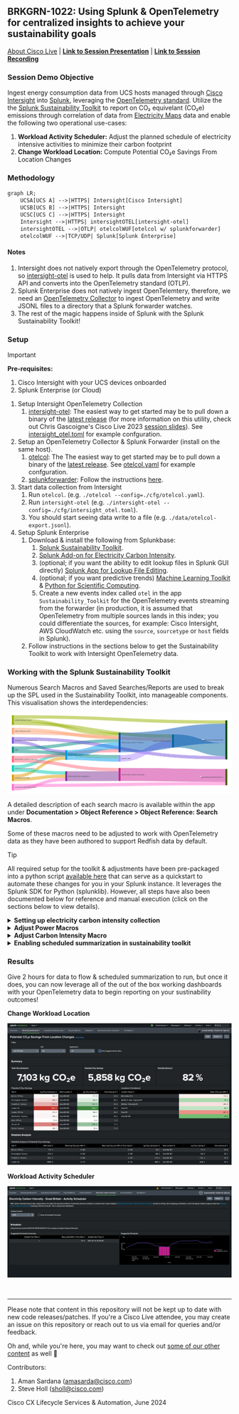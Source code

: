 ## BRKGRN-1022: Using Splunk & OpenTelemetry for centralized insights to achieve your sustainability goals

[About Cisco Live](https://www.ciscolive.com/global.html) | [**Link to Session Presentation**](/static/) | [**Link to Session Recording**](https://www.ciscolive.com) 

### Session Demo Objective

Ingest energy consumption data from UCS hosts managed through [Cisco Intersight](https://intersight.com/help/saas/getting_started/overview) into [Splunk](https://splunk.com), leveraging the [OpenTelemetry standard](https://opentelemetry.io/). Utilize the the [Splunk Sustainability Toolkit](https://splunkbase.splunk.com/app/6343) to report on CO₂ equivelant (CO₂e) emissions through correlation of data from [Electricity Maps](https://www.electricitymaps.com/) data and enable the following two operational use-cases:
1. **Workload Activity Scheduler:** Adjust the planned schedule of electricity intensive activities to minimize their carbon footprint
2. **Change Workload Location:** Compute Potential CO₂e Savings From Location Changes

### Methodology

```mermaid
graph LR;
    UCSA[UCS A] -->|HTTPS| Intersight[Cisco Intersight]
    UCSB[UCS B] -->|HTTPS| Intersight
    UCSC[UCS C] -->|HTTPS| Intersight
    Intersight -->|HTTPS| intersightOTEL[intersight-otel]
    intersightOTEL -->|OTLP| otelcolWUF[otelcol w/ splunkforwarder]
    otelcolWUF -->|TCP/UDP| Splunk[Splunk Enterprise]
```

#### Notes

1. Intersight does not natively export through the OpenTelemetry protocol, so [intersight-otel](https://github.com/cgascoig/intersight-otel) is used to help. It pulls data from Intersight via HTTPS API and converts into the OpenTelemetry standard (OTLP).
2. Splunk Enterprise does not natively ingest OpenTelemtery, therefore, we need an [OpenTelemetry Collector](https://github.com/open-telemetry/opentelemetry-collector) to ingest OpenTelemetry and write JSONL files to a directory that a Splunk forwarder watches.
3. The rest of the magic happens inside of Splunk with the Splunk Sustainability Toolkit!

### Setup

> [!IMPORTANT]
> **Pre-requisites:**
> 1. Cisco Intersight with your UCS devices onboarded
> 2. Splunk Enterprise (or Cloud)

1. Setup Intersight OpenTelemetry Collection
    1. [intersight-otel](https://github.com/cgascoig/intersight-otel): The easiest way to get started may be to pull down a binary of the [latest release](https://github.com/cgascoig/intersight-otel/releases) (for more information on this utility, check out Chris Gascoigne's Cisco Live 2023 [session slides](https://www.ciscolive.com/c/dam/r/ciscolive/emea/docs/2024/pdf/DEVNET-2118.pdf)). See [intersight_otel.toml](/cfg/intersight_otel.toml) for example confguration.
2. Setup an OpenTelemetry Collector & Splunk Forwarder (install on the same host).
    1. [otelcol](https://github.com/open-telemetry/opentelemetry-collector): The The easiest way to get started may be to pull down a binary of the [latest release](https://github.com/open-telemetry/opentelemetry-collector/releases). See [otelcol.yaml](/cfg/intersight_otel.toml) for example confguration.
    2. [splunkforwarder](https://www.splunk.com/en_us/download/universal-forwarder.html?locale=en_us): Follow the instructions [here](https://docs.splunk.com/Documentation/Forwarder/9.2.1/Forwarder/Abouttheuniversalforwarder).
3. Start data collection from Intersight
	1. Run `otelcol`. (e.g. `./otelcol --config=./cfg/otelcol.yaml`).
	2. Run `intersight-otel` (e.g. `./intersight-otel --config=./cfg/intersight_otel.toml`).
	3. You should start seeing data write to a file (e.g. `./data/otelcol-export.jsonl`).
4. Setup Splunk Enterprise
    1. Download & install the following from Splunkbase: 
        1. [Splunk Sustainability Toolkit](https://splunkbase.splunk.com/app/6343).
        2. [Splunk Add-on for Electricity Carbon Intensity](https://splunkbase.splunk.com/app/7089).
        3. (optional; if you want the ability to edit lookup files in Splunk GUI directly) [Splunk App for Lookup File Editing](https://splunkbase.splunk.com/app/1724).
        4. (optional; if you want predictive trends) [Machine Learning Toolkit](https://splunkbase.splunk.com/app/2890) & [Python for Scientific Computing](https://splunkbase.splunk.com/app/2882).
        5. Create a new events index called `otel` in the app `Sustainability_Toolkit` for the OpenTelemetry events streaming from the forwarder (in production, it is assumed that OpenTelemetry from multiple sources lands in this index; you could differentiate the sources, for example: Cisco Intersight, AWS CloudWatch etc. using the `source`, `sourcetype` or `host` fields in Splunk). 
     2. Follow instructions in the sections below to get the Sustainability Toolkit to work with Intersight OpenTelemetry data.


### Working with the Splunk Sustainability Toolkit



Numerous Search Macros and Saved Searches/Reports are used to break up the SPL used in the Sustainability Toolkit, into manageable components. This visualisation shows the interdependencies:

![SST Macro Sankey Diagram](/static/macro-sankey.png)

A detailed description of each search macro is available within the app under **Documentation > Object Reference > Object Reference: Search Macros**.

Some of these macros need to be adjusted to work with OpenTelemetry data as they have been authored to support Redfish data by default.

> [!TIP]
> All required setup for the toolkit & adjustments have been pre-packaged into a python script [available here](/py/otel-sst-quickstart.py) that can serve as a quickstart to automate these changes for you in your Splunk instance. It leverages the Splunk SDK for Python (splunklib). However, all steps have also been documented below for reference and manual execution (click on the sections below to view details).

<details><summary><strong>Setting up electricity carbon intensity collection</strong></summary>
            
1. Create a new events index `electricity_carbon_intensity`.

2. Navigate to the Splunk Add-on for Electricity Carbon Intensity to add your electricity maps account under **Configuration > Add** with the URL `https://api.electricitymap.org/v3` & your API key.

3. Go to **Inputs > Create New Input**, select **Electricity Maps Carbon Intensity - Latest** & configure one or more electricity data inputs. See Electricity Maps zone documentation for a list of available zones:
    1. Name: `myemaps`
    2. Interval: `3600`
    3. Index: `electricity_carbon_intensity`
    4. Electricity Maps Account: `myemapsaccount`
    5. Zone(s): `CH,DE,US-CAR-DUK,US-CAL-LDWP`

</details>
<details>
<summary><strong>Adjust Power Macros</strong></summary>

1. In Splunk, browse to **Settings > Advanced Search > Search Macros**.
2. Clone `power-asset-location` and name it `power-asset-location-old`. This is to save the old search if you want to revert to using redfish data with Sustainability Toolkit in the future.
3.  Create a new search macro named `power-otel` with the following search: 
    ```spl
    index=otel 
    | spath input=_raw output=resourceMetrics path=resourceMetrics{} 
    | mvexpand resourceMetrics 
    | spath input=resourceMetrics output=myAttributes path=resource{}.attributes{} 
    | rex field=myAttributes max_match=1 "(?<myHostname>\"key\":\s*\"host\.name\",\"value\":\s*{\"stringValue\":\s*\".*?})" 
    | rex field=myHostname max_match=1 ("?<myStringValue>stringValue\"\s*:\".*\"") 
    | eval myHostnameValueTmp=split(myStringValue,":") 
    | eval myHostnameValue=mvindex(myHostnameValueTmp,1) 
    | eval myHostValue2=replace(myHostnameValue,"\\\\","") 
    | eval myHostValue3=replace(myHostValue2,"\"","") 
    | spath input=resourceMetrics output=metrics path=scopeMetrics{}.metrics{} 
    | mvexpand metrics 
    | spath input=metrics output=metricName path=name 
    | search metricName="hw.host.power-Sum" 
    | spath input=metrics output=dataPoints path=gauge.dataPoints{} 
    | mvexpand dataPoints 
    | spath input=dataPoints path=asDouble output=powerConsumed 
    | spath input=dataPoints path=startTimeUnixNano output=startTimeUnixNano 
    | eval _time=startTimeUnixNano/pow(10,9), AverageConsumedkW=round(powerConsumed/1000, 3) 
    | rename myHostValue3 as "Asset IP" 
    | bin _time span=1h 
    | stats avg(AverageConsumedkW) as AverageConsumedkW by _time "Asset IP"
    ```
    This formats the OTel json into the format that Splunk Sustainability Toolkit expects to see, and ensure the data is summarized into 1 hour intervals to line up with the electricitymaps data.
    
    Edit permissions on `power-otel` for everyone the Sustainability Toolkit app to read and write the search.

4. Edit `power-asset-location` and replace the search for `power-redfish-snmp ` with the new macro `power-otel`.
<br>
</details>
<details>
<summary><strong>Adjust Carbon Intensity Macro</strong></summary>

1. In Splunk, browse to **Settings > Advanced Search > Search Macros**.
2. Clone `electricity-carbon-intensity-for-assets` and rename it to `electricity-carbon-intensity-for-assets-old`.
3. Edit `electricity-carbon-intensity-for-assets` to replace it with the following:

    ```spl
    | search index=`electricity-carbon-intensity-index` 
        [         
        | search index="otel" 
        | stats values(hostname) as "Asset IP" 
        | mvexpand "Asset IP" 
        | lookup `cmdb-lookup-name` "Asset IP" OUTPUTNEW Site 
        | lookup `sites-lookup-name` "Site" OUTPUTNEW "Electricity CO2e per kWh Source" "Electricity CO2e per kWh Source Location Code" 
        | fields "Electricity CO2e per kWh Source" "Electricity CO2e per kWh Source Location Code" 
        | dedup "Electricity CO2e per kWh Source" "Electricity CO2e per kWh Source Location Code"
        | eval sourcetype='Electricity CO2e per kWh Source' 
        | eval postcode=if('Electricity CO2e per kWh Source'=="NG:carbonintensity:postcode",'Electricity CO2e per kWh Source Location Code',NULL) 
        | eval zone=if('Electricity CO2e per kWh Source'=="EM:carbonintensity",'Electricity CO2e per kWh Source Location Code',NULL) 
        | fields sourcetype, postcode, zone ] 
    | eval co2perkWh=coalesce(carbonIntensity,'intensity.forecast') 
    | eval LocationCode="Intensity_".sourcetype."/".coalesce(zone,postcode) 
    | eval _time=floor(_time) 
    | appendpipe 
        [| head 1 
        | fields _time 
        | addinfo 
        | eval TimeList=mvrange(info_min_time,info_max_time,"10m") 
        | mvexpand TimeList 
        | rename TimeList AS _time 
        | eval LocationCode=0, co2perkWh="" ] 
    | xyseries _time, LocationCode, co2perkWh
    | fields - 0 
    | filldown
    ```
    This query is modified to handle the way hostnames are presented in OpenTelemetry.
<br>

</details>
<details>
<summary><strong>Enabling scheduled summarization in sustainability toolkit</strong></summary>

1. Create two new metrics indexes: `sustainability_toolkit_summary_asset_metrics` and `sustainability_toolkit_summary_electricity_metrics`
2. Browse to **Settings > Knowledge > Searches, Reports, and Alerts**. You may need to change the owner search to All.
3. Edit search for `Summarize Asset CO2e & kW V1.0` to the following: 

    ```spl
    | union 
    [ `power-asset-location`] 
    [ `electricity-carbon-intensity-for-assets` 
    | foreach Intensity_* matchseg1=SEG1 
        [ eval 
            Intensity_SEG1 = exact('Intensity_SEG1'/1000)
            ] ] 
    | stats first(*) as * by _time
    | foreach kW!*!location!* matchseg1=SEG1 matchseg2=SEG2 
        [ eval CO2e!SEG1 = exact(if(isnull('CO2e!SEG1'), 0, 'CO2e!SEG1') + ('<<FIELD>>' * 'Intensity_SEG2'/6))] 
    | fields - Intensity_* 
    | untable _time, Type, value 
    | rex field=Type "^(?<Type>[^\!]+)\!(?<Asset>[^\!]+)($|\!)" 
    | eval {Type}=value 
    | fields - Type value 
    | stats first(*) AS * by _time, Asset 
    | eval metric_name:asset.electricity.kWh=exact(kW/6) 
    | lookup `cmdb-lookup-name` "Asset IP" AS Asset OUTPUTNEW "Site", Country, Application, "Embodied CO2e", "Years Lifetime" 
    | eval metric_name:asset.CO2e.embodied=exact('Embodied CO2e'/('Years Lifetime'*365*24*6)) 
    | rename Asset as "Asset IP" 
    | fields - "Embodied CO2e", "Years Lifetime" 
    | rename CO2e AS metric_name:asset.CO2e.electricity kW AS metric_name:asset.electricity.kW.mean
    | mcollect index=`summary-asset-metrics-index` marker="Report=Summarize Asset CO2e & kW V1.0" "Asset IP", "Site", Country, Application
    ```

4. Edit search for `Summarize Electricity CO2e/kWh V1.0` and remove the commented `mcollect` line.
5. **Edit > Edit schedule** for those searches to run hourly. *Note:* You can run them more frequent if you need to troubleshoot setup, but carbon intensity data still summarizes in 1h spans, so some of the dashboard may lag to populate.

</details>


### Results

Give 2 hours for data to flow & scheduled summarization to run, but once it does, you can now leverage all of the out of the box working dashboards with your OpenTelemetry data to begin reporting on your sustinability outcomes!

**Change Workload Location**

![SST CO2e Savings from Location Changes](/static/sst-co2e-savings-loc.png)

**Workload Activity Scheduler**

![SST CO2e Savings from Location Changes](/static/sst-co2e-workload-schedule.png)

<br>

--- 

Please note that content in this repository will not be kept up to date with new code releases/patches. If you're a Cisco Live attendee, you may create an issue on this repository or reach out to us via email for queries and/or feedback.

Oh and, while you're here, you may want to check out [some of our other content](https://github.com/ciscomanagedservices) as well 🚀 

Contributors:

1. Aman Sardana (amasarda@cisco.com)
2. Steve Holl (sholl@cisco.com)

Cisco CX Lifecycle Services & Automation, June 2024
